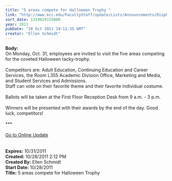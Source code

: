 ```yaml
---
title: "5 areas compete for Halloween Trophy "
link: "http://www.kcc.edu/FacultyStaff/update/Lists/Announcements/DispForm.aspx?ID=500"
sort_date: 1319829155000
year: 2011
pubDate: "28 Oct 2011 19:12:35 GMT"
creator: "Ellen Schmidt"
---
```


<div><b>Body:</b> <div class="ExternalClass35A1EEFD4CF64B90BB9F258417FA8C0B">
<div>On Monday, Oct. 31, employees are invited to visit the five areas competing for the coveted Halloween tacky-trophy.</div>
<div> </div>
<div>Competitors are: Adult Education, Continuing Education and Career Services, the Room L355 Academic Division Office, Marketing and Media, and Student Services and Admissions. <br /></div>
<div>Staff can vote on their favorite theme and their favorite individual costume. </div>
<div> </div>
<div>Ballots will be taken at the First Floor Reception Desk from 9 a.m. - 3 p.m. </div>
<div> </div>
<div>Winners will be presented with their awards by the end of the day. Good luck, competitors!</div>
<div> </div>
<div>***</div>
<div> </div>
<div><a href="/FacultyStaff/update/Pages/dailyupdate.aspx">Go to Online Update</a></div>
<div><br /> </div></div></div>
<div><b>Expires:</b> 10/31/2011</div>
<div><b>Created:</b> 10/28/2011 2:12 PM</div>
<div><b>Created By:</b> Ellen Schmidt</div>
<div><b>Start Date:</b> 10/28/2011</div>
<div><b>Title:</b> 5 areas compete for Halloween Trophy </div>
